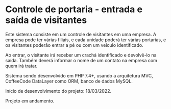 # Controle de portaria - entrada e saída de visitantes

Este sistema consiste em um controle de visitantes em uma empresa. A empresa pode ter várias filiais, e cada unidade poderá ter várias portarias, e os visitantes poderão entrar a pé ou com um veículo identificado.

Ao entrar, o visitante irá receber um crachá identificado e devolvê-lo na saída. Também deverá informar o nome de um contato na empresa com quem irá tratar.

Sistema sendo desenvolvido em PHP 7.4+, usando a arquitetura MVC, CoffeeCode DataLayer como ORM, banco de dados MySQL.

Início de desenvolvimento do projeto: 18/03/2022.

Projeto em andamento.